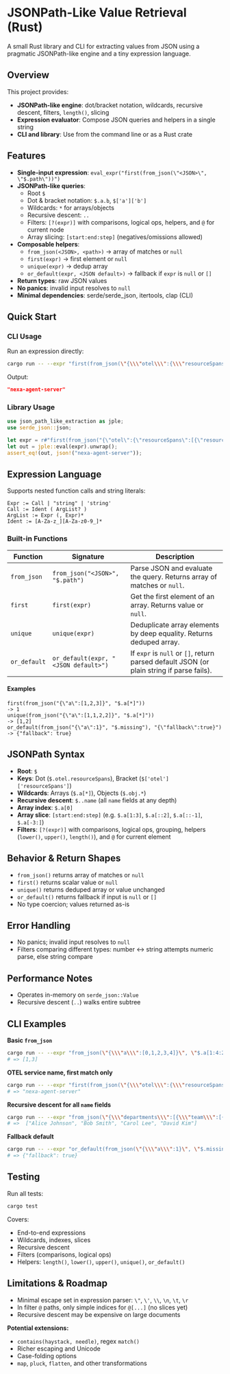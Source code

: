 # JSONPath-Like Value Retrieval (Rust)

A small Rust library and CLI for extracting values from JSON using a pragmatic JSONPath-like engine and a tiny expression language.

## Overview

This project provides:
- **JSONPath-like engine**: dot/bracket notation, wildcards, recursive descent, filters, `length()`, slicing
- **Expression evaluator**: Compose JSON queries and helpers in a single string
- **CLI and library**: Use from the command line or as a Rust crate

## Features

- **Single-input expression**: `eval_expr("first(from_json(\"<JSON>\", \"$.path\"))")`
- **JSONPath-like queries**:
    - Root `$`
    - Dot & bracket notation: `$.a.b`, `$['a']['b']`
    - Wildcards: `*` for arrays/objects
    - Recursive descent: `..`
    - Filters: `[?(expr)]` with comparisons, logical ops, helpers, and `@` for current node
    - Array slicing: `[start:end:step]` (negatives/omissions allowed)
- **Composable helpers**:
    - `from_json(<JSON>, <path>)` → array of matches or `null`
    - `first(expr)` → first element or `null`
    - `unique(expr)` → dedup array
    - `or_default(expr, <JSON default>)` → fallback if `expr` is `null` or `[]`
- **Return types**: raw JSON values
- **No panics**: invalid input resolves to `null`
- **Minimal dependencies**: serde/serde_json, itertools, clap (CLI)

## Quick Start

### CLI Usage

Run an expression directly:

```bash
cargo run -- --expr "first(from_json(\"{\\\"otel\\\":{\\\"resourceSpans\\\":[{\\\"resource\\\":{\\\"attributes\\\":[{\\\"key\\\":\\\"service.name\\\",\\\"value\\\":\\\"nexa-agent-server\\\"}]}}]}}\",\"$.otel.resourceSpans[*].resource.attributes[?(@.key==\\\"service.name\\\")].value\"))"
```
Output:
```json
"nexa-agent-server"
```

### Library Usage

```rust
use json_path_like_extraction as jple;
use serde_json::json;

let expr = r#"first(from_json("{\"otel\":{\"resourceSpans\":[{\"resource\":{\"attributes\":[{\"key\":\"service.name\",\"value\":\"nexa-agent-server\"}]}}]}}","$.otel.resourceSpans[*].resource.attributes[?(@.key==\"service.name\")].value"))"#;
let out = jple::eval(expr).unwrap();
assert_eq!(out, json!("nexa-agent-server"));
```

## Expression Language

Supports nested function calls and string literals:

```
Expr := Call | "string" | 'string'
Call := Ident ( ArgList? )
ArgList := Expr (, Expr)*
Ident := [A-Za-z_][A-Za-z0-9_]*
```

### Built-in Functions

| Function     | Signature                            | Description                                                                                                  |
| ------------ | ------------------------------------ | ------------------------------------------------------------------------------------------------------------ |
| `from_json`  | `from_json("<JSON>", "$.path")`      | Parse JSON and evaluate the query. Returns array of matches or `null`.                                       |
| `first`      | `first(expr)`                        | Get the first element of an array. Returns value or `null`.                                                  |
| `unique`     | `unique(expr)`                       | Deduplicate array elements by deep equality. Returns deduped array.                                          |
| `or_default` | `or_default(expr, "<JSON default>")` | If `expr` is `null` or `[]`, return parsed default JSON (or plain string if parse fails).                    |

#### Examples

```text
first(from_json("{\"a\":[1,2,3]}", "$.a[*]"))                            -> 1
unique(from_json("{\"a\":[1,1,2,2]}", "$.a[*]"))                         -> [1,2]
or_default(from_json("{\"a\":1}", "$.missing"), "{\"fallback\":true}")    -> {"fallback": true}
```

## JSONPath Syntax

- **Root**: `$`
- **Keys**: Dot (`$.otel.resourceSpans`), Bracket (`$['otel']['resourceSpans']`)
- **Wildcards**: Arrays (`$.a[*]`), Objects (`$.obj.*`)
- **Recursive descent**: `$..name` (all `name` fields at any depth)
- **Array index**: `$.a[0]`
- **Array slice**: `[start:end:step]` (e.g. `$.a[1:3]`, `$.a[::2]`, `$.a[::-1]`, `$.a[-3:]`)
- **Filters**: `[?(expr)]` with comparisons, logical ops, grouping, helpers (`lower()`, `upper()`, `length()`), and `@` for current element

## Behavior & Return Shapes

- `from_json()` returns array of matches or `null`
- `first()` returns scalar value or `null`
- `unique()` returns deduped array or value unchanged
- `or_default()` returns fallback if input is `null` or `[]`
- No type coercion; values returned as-is

## Error Handling

- No panics; invalid input resolves to `null`
- Filters comparing different types: number ↔ string attempts numeric parse, else string compare

## Performance Notes

- Operates in-memory on `serde_json::Value`
- Recursive descent (`..`) walks entire subtree

## CLI Examples

**Basic `from_json`**
```bash
cargo run -- --expr "from_json(\"{\\\"a\\\":[0,1,2,3,4]}\", \"$.a[1:4:2]\")"
# => [1,3]
```

**OTEL service name, first match only**
```bash
cargo run -- --expr "first(from_json(\"{\\\"otel\\\":{\\\"resourceSpans\\\":[{\\\"resource\\\":{\\\"attributes\\\":[{\\\"key\\\":\\\"service.name\\\",\\\"value\\\":\\\"nexa-agent-server\\\"}]}}]}}\", \"$.otel.resourceSpans[*].resource.attributes[?(@.key=='service.name')].value\"))"
# => "nexa-agent-server"
```

**Recursive descent for all `name` fields**
```bash
cargo run -- --expr "from_json(\"{\\\"departments\\\":[{\\\"team\\\":[{\\\"name\\\":\\\"Alice Johnson\\\",\\\"info\\\":{\\\"position\\\":\\\"Software Engineer\\\",\\\"age\\\":29,\\\"email\\\":\\\"alice.johnson@example.com\\\"}},{\\\"name\\\":\\\"Bob Smith\\\",\\\"info\\\":{\\\"position\\\":\\\"UI/UX Designer\\\",\\\"age\\\":34,\\\"email\\\":\\\"bob.smith@example.com\\\"}}]},{\\\"team\\\":[{\\\"name\\\":\\\"Carol Lee\\\",\\\"info\\\":{\\\"position\\\":\\\"Project Manager\\\",\\\"age\\\":41,\\\"email\\\":\\\"carol.lee@example.com\\\"}},{\\\"name\\\":\\\"David Kim\\\",\\\"info\\\":{\\\"position\\\":\\\"QA Engineer\\\",\\\"age\\\":27,\\\"email\\\":\\\"david.kim@example.com\\\"}}]}]}\", \"$..name\")"
# =>  ["Alice Johnson", "Bob Smith", "Carol Lee", "David Kim"]
```

**Fallback default**
```bash
cargo run -- --expr "or_default(from_json(\"{\\\"a\\\":1}\", \"$.missing\"), \"{\\\"fallback\\\":true}\")"
# => {"fallback": true}
```

## Testing

Run all tests:
```bash
cargo test
```

Covers:
- End-to-end expressions
- Wildcards, indexes, slices
- Recursive descent
- Filters (comparisons, logical ops)
- Helpers: `length()`, `lower()`, `upper()`, `unique()`, `or_default()`

## Limitations & Roadmap

- Minimal escape set in expression parser: `\"`, `\'`, `\\`, `\n`, `\t`, `\r`
- In filter `@` paths, only simple indices for `@[...]` (no slices yet)
- Recursive descent may be expensive on large documents

**Potential extensions:**
- `contains(haystack, needle)`, regex `match()`
- Richer escaping and Unicode
- Case-folding options
- `map`, `pluck`, `flatten`, and other transformations
